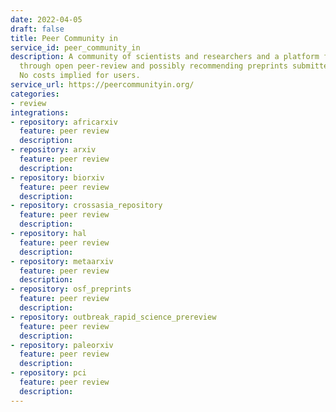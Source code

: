 ```yaml
---
date: 2022-04-05
draft: false
title: Peer Community in
service_id: peer_community_in
description: A community of scientists and researchers and a platform for assessing
  through open peer-review and possibly recommending preprints submitted by authors.
  No costs implied for users.
service_url: https://peercommunityin.org/
categories:
- review
integrations:
- repository: africarxiv
  feature: peer review
  description:
- repository: arxiv
  feature: peer review
  description:
- repository: biorxiv
  feature: peer review
  description:
- repository: crossasia_repository
  feature: peer review
  description:
- repository: hal
  feature: peer review
  description:
- repository: metaarxiv
  feature: peer review
  description:
- repository: osf_preprints
  feature: peer review
  description:
- repository: outbreak_rapid_science_prereview
  feature: peer review
  description:
- repository: paleorxiv
  feature: peer review
  description:
- repository: pci
  feature: peer review
  description:
---
```



